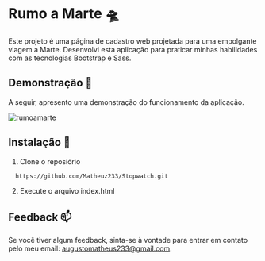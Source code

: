 
# Rumo a Marte 🛸

Este projeto é uma página de cadastro web projetada para uma empolgante viagem a Marte. Desenvolvi esta aplicação para praticar minhas habilidades com as tecnologias Bootstrap e Sass.


## Demonstração 📸

A seguir, apresento uma demonstração do funcionamento da aplicação.

![rumoamarte](https://github.com/Matheuz233/Rumo-a-Marte/assets/138679799/2ad5b565-7dd6-44cc-a501-1431cc1ed012)

## Instalação 📲

1.  Clone o reposiório

```bash
  https://github.com/Matheuz233/Stopwatch.git
```
2. Execute o arquivo index.html 
## Feedback 📫

Se você tiver algum feedback, sinta-se à vontade para entrar em contato pelo meu email: augustomatheus233@gmail.com.




